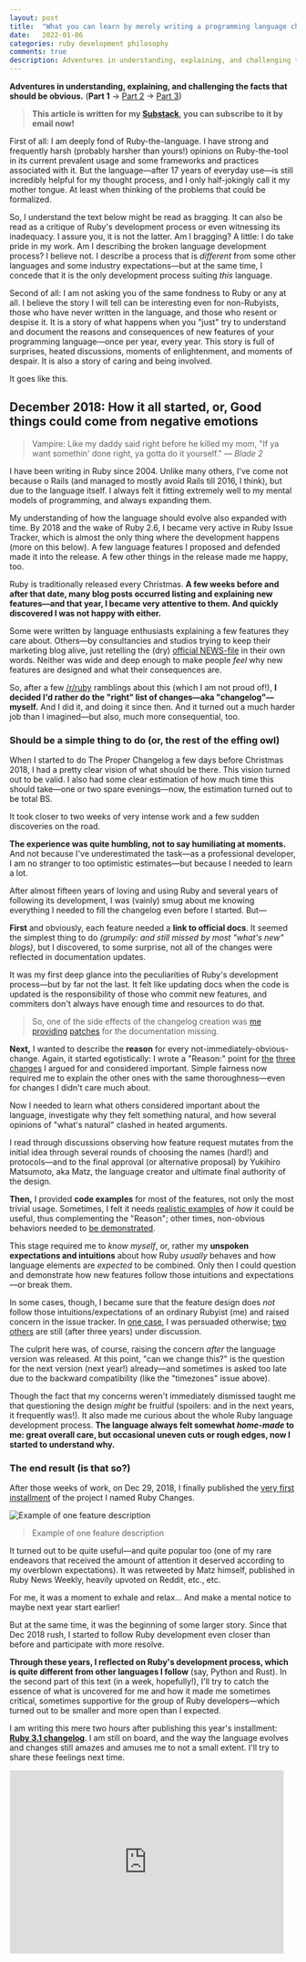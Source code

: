 ```yaml
---
layout: post
title:  "What you can learn by merely writing a programming language changelog"
date:   2022-01-06
categories: ruby development philosophy
comments: true
description: Adventures in understanding, explaining, and challenging the facts that should be obvious.
---
```


**Adventures in understanding, explaining, and challenging the facts that should be obvious.** (**Part 1** → [Part 2](/blog/2022-01-13-it-evolves.html) → [Part 3](/blog/2022-01-20-still-flying.html))

> **This article is written for my [Substack](https://zverok.substack.com/), you can subscribe to it by email now!**

First of all: I am deeply fond of Ruby-the-language. I have strong and frequently harsh (probably harsher than yours!) opinions on Ruby-the-tool in its current prevalent usage and some frameworks and practices associated with it. But the language—after 17 years of everyday use—is still incredibly helpful for my thought process, and I only half-jokingly call it my mother tongue. At least when thinking of the problems that could be formalized.

So, I understand the text below might be read as bragging. It can also be read as a critique of Ruby's development process or even witnessing its inadequacy. I assure you, it is not the latter. Am I bragging? A little: I do take pride in my work. Am I describing the broken language development process? I believe not. I describe a process that is _different_ from some other languages and some industry expectations—but at the same time, I concede that it is the only development process suiting _this_ language.

Second of all: I am not asking you of the same fondness to Ruby or any at all. I believe the story I will tell can be interesting even for non-Rubyists, those who have never written in the language, and those who resent or despise it. It is a story of what happens when you "just" try to understand and document the reasons and consequences of new features of your programming language—once per year, every year. This story is full of surprises, heated discussions, moments of enlightenment, and moments of despair. It is also a story of caring and being involved.

It goes like this.

## December 2018: How it all started, or, Good things could come from negative emotions

> Vampire: Like my daddy said right before he killed my mom, "If ya want somethin' done right, ya gotta do it yourself." — _Blade 2_

I have been writing in Ruby since 2004. Unlike many others, I've come not because o Rails (and managed to mostly avoid Rails till 2016, I think), but due to the language itself. I always felt it fitting extremely well to my mental models of programming, and always expanding them.

My understanding of how the language should evolve also expanded with time. By 2018 and the wake of Ruby 2.6, I became very active in Ruby Issue Tracker, which is almost the only thing where the development happens (more on this below). A few language features I proposed and defended made it into the release. A few other things in the release made me happy, too.

Ruby is traditionally released every Christmas. **A few weeks before and after that date, many blog posts occurred listing and explaining new features—and that year, I became very attentive to them. And quickly discovered I was not happy with either.**

Some were written by language enthusiasts explaining a few features they care about. Others—by consultancies and studios trying to keep their marketing blog alive, just retelling the (dry) [official NEWS-file](https://github.com/ruby/ruby/blob/master/doc/NEWS-2.6.0) in their own words. Neither was wide and deep enough to make people _feel_ why new features are designed and what their consequences are.

So, after a few [/r/ruby](https://reddit.com/r/ruby) ramblings about this (which I am not proud of!), **I decided I'd rather do the "right" list of changes—aka "changelog"—myself.** And I did it, and doing it since then. And it turned out a much harder job than I imagined—but also, much more consequential, too.

### Should be a simple thing to do (or, the rest of the effing owl)

When I started to do The Proper Changelog a few days before Christmas 2018, I had a pretty clear vision of what should be there. This vision turned out to be valid. I also had some clear estimation of how much time this should take—one or two spare evenings—now, the estimation turned out to be total BS.

It took closer to two weeks of very intense work and a few sudden discoveries on the road.

**The experience was quite humbling, not to say humiliating at moments.** And not because I've underestimated the task—as a professional developer, I am no stranger to too optimistic estimates—but because I needed to learn a lot.

After almost fifteen years of loving and using Ruby and several years of following its development, I was (vainly) smug about me knowing everything I needed to fill the changelog even before I started. But—

**First** and obviously, each feature needed a **link to official docs**. It seemed the simplest thing to do _(grumpily: and still missed by most "what's new" blogs)_, but I discovered, to some surprise, not all of the changes were reflected in documentation updates.

It was my first deep glance into the peculiarities of Ruby's development process—but by far not the last. It felt like updating docs when the code is updated is the responsibility of those who commit new features, and commiters don't always have enough time and resources to do that.

> So, one of the side effects of the changelog creation was [me](https://bugs.ruby-lang.org/issues/15452) [providing](https://bugs.ruby-lang.org/issues/15405) [patches](https://bugs.ruby-lang.org/issues/15480) for the documentation missing.

**Next,** I wanted to describe the **reason** for every not-immediately-obvious-change. Again, it started egotistically: I wrote a "Reason:" point for [the](https://rubyreferences.github.io/rubychanges/2.6.html#range-uses-cover-instead-of-include) [three](https://rubyreferences.github.io/rubychanges/2.6.html#then-as-an-alias-for-yield_self) [changes](https://rubyreferences.github.io/rubychanges/2.6.html#enumerator-chaining) I argued for and considered important. Simple fairness now required me to explain the other ones with the same thoroughness—even for changes I didn't care much about.

Now I needed to learn what others considered important about the language, investigate why they felt something natural, and how several opinions of "what's natural" clashed in heated arguments.

I read through discussions observing how feature request mutates from the initial idea through several rounds of choosing the names (hard!) and protocols—and to the final approval (or alternative proposal) by Yukihiro Matsumoto, aka Matz, the language creator and ultimate final authority of the design.

**Then,** I provided **code examples** for most of the features, not only the most trivial usage. Sometimes, I felt it needs [realistic examples](https://rubyreferences.github.io/rubychanges/2.6.html#proc-composition) of _how_ it could be useful, thus complementing the "Reason"; other times, non-obvious behaviors needed to [be demonstrated](https://rubyreferences.github.io/rubychanges/2.6.html#hashmerge-with-multiple-arguments).

This stage required me to _know myself_, or, rather my **unspoken expectations and intuitions** about how Ruby _usually_ behaves and how language elements are _expected_ to be combined. Only then I could question and demonstrate how new features follow those intuitions and expectations—or break them.

In some cases, though, I became sure that the feature design does _not_ follow those intuitions/expectations of an ordinary Rubyist (me) and raised concern in the issue tracker. In [one case](https://bugs.ruby-lang.org/issues/15485), I was persuaded otherwise; [two](https://bugs.ruby-lang.org/issues/15527) [others](https://bugs.ruby-lang.org/issues/15428) are still (after three years) under discussion.

The culprit here was, of course, raising the concern _after_ the language version was released. At this point, "can we change this?" is the question for the next version (next year!) already—and sometimes is asked too late due to the backward compatibility (like the "timezones" issue above).

Though the fact that my concerns weren't immediately dismissed taught me that questioning the design _might_ be fruitful (spoilers: and in the next years, it frequently was!). It also made me curious about the whole Ruby language development process. **The language always felt somewhat _home-made_ to me: great overall care, but occasional uneven cuts or rough edges, now I started to understand why.**

### The end result (is that so?)

After those weeks of work, on Dec 29, 2018, I finally published the [very first installment](https://rubyreferences.github.io/rubychanges/2.6.html) of the project I named Ruby Changes.

![Example of one feature description](/img/2022-01-06-changelog/screen.png)

> Example of one feature description

It turned out to be quite useful—and quite popular too (one of my rare endeavors that received the amount of attention it deserved according to my overblown expectations). It was retweeted by Matz himself, published in Ruby News Weekly, heavily upvoted on Reddit, etc., etc.

For me, it was a moment to exhale and relax... And make a mental notice to maybe next year start earlier!

But at the same time, it was the beginning of some larger story. Since that Dec 2018 rush, I started to follow Ruby development even closer than before and participate with more resolve.

**Through these years, I reflected on Ruby's development process, which is quite different from other languages I follow** (say, Python and Rust). In the second part of this text (in a week, hopefully!), I'll try to catch the essence of what is uncovered for me and how it made me sometimes critical, sometimes supportive for the group of Ruby developers—which turned out to be smaller and more open than I expected.

I am writing this mere two hours after publishing this year's installment: **[Ruby 3.1 changelog](https://rubyreferences.github.io/rubychanges/3.1.html)**. I am still on board, and the way the language evolves and changes still amazes and amuses me to not a small extent. I'll try to share these feelings next time.

<iframe src="https://zverok.substack.com/embed" width="480" height="320" style="border:1px solid #EEE; background:white;" frameborder="0" scrolling="no"></iframe>
